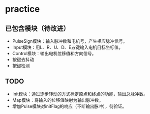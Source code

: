 # practice
## 已包含模块（待改进）
- PulseSign模块：输入脉冲数和电机号，产生相应脉冲信号。
- Input模块：用L、R、U、D、E五键输入电机目标坐标值。
- Control模块：输出电机位移值和方向信号。
- 按键去抖动
- 按键检测

## TODO
- Init模块：通过逐步转动的方式标定原点和终点的功能，输出总脉冲数。
- Map模块：将输入的位移值映射为输出脉冲数。
- 增加Pulse模块对initFlag的响应（不断输出脉冲），待验证。
